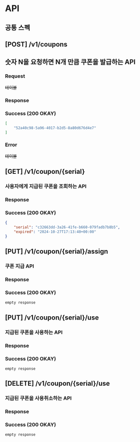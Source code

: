 
# API 
## 공통 스펙 


## [POST] /v1/coupons 
## 숫자 N을 요청하면 N개 만큼 쿠폰을 발급하는 API
### Request
~~테이블~~
### Response
### Success (200 OKAY)
```json
[
    "52a40c98-5a96-4017-b2d5-8a80d676d4e7"
]
```

### Error 
~~테이블~~



## [GET] /v1/coupon/{serial}
### 사용자에게 지급된 쿠폰을 조회하는 API
### Response
### Success (200 OKAY)
```json
{
    "serial": "c32663dd-3a26-41fe-b660-079fadb7b8b5",
    "expired": "2024-10-27T17:13:40+00:00"
}
```

## [PUT] /v1/coupon/{serial}/assign
### 쿠폰 지급 API
### Response
### Success (200 OKAY)
```http request
empty response
```



## [PUT] /v1/coupon/{serial}/use
### 지급된 쿠폰을 사용하는 API
### Response
### Success (200 OKAY)
```http request
empty response
```

## [DELETE] /v1/coupon/{serial}/use
### 지급된 쿠폰을 사용취소하는 API 
### Response
### Success (200 OKAY)
```http request
empty response
```